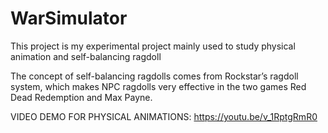 # WarSimulator

This project is my experimental project mainly used to study physical animation and self-balancing ragdoll

The concept of self-balancing ragdolls comes from Rockstar’s ragdoll system, 
which makes NPC ragdolls very effective in the two games Red Dead Redemption and Max Payne.

VIDEO DEMO FOR PHYSICAL ANIMATIONS:
https://youtu.be/v_1RptgRmR0

